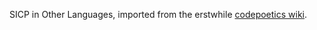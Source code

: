 SICP in Other Languages, imported from the erstwhile [codepoetics wiki](http://codepoetics.com/wiki/index.php?title=Topics:SICP_in_other_languages).